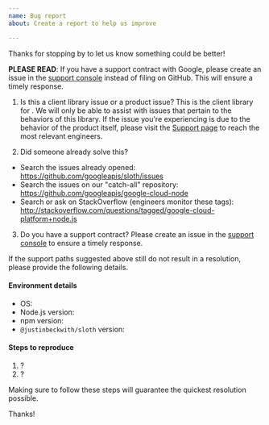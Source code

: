 ```yaml
---
name: Bug report
about: Create a report to help us improve

---
```


Thanks for stopping by to let us know something could be better!

**PLEASE READ**: If you have a support contract with Google, please create an issue in the [support console](https://cloud.google.com/support/) instead of filing on GitHub. This will ensure a timely response.

1) Is this a client library issue or a product issue?
This is the client library for . We will only be able to assist with issues that pertain to the behaviors of this library. If the issue you're experiencing is due to the behavior of the product itself, please visit the [ Support page]() to reach the most relevant engineers.

2) Did someone already solve this?
  - Search the issues already opened: https://github.com/googleapis/sloth/issues
  - Search the issues on our "catch-all" repository: https://github.com/googleapis/google-cloud-node
  - Search or ask on StackOverflow (engineers monitor these tags): http://stackoverflow.com/questions/tagged/google-cloud-platform+node.js

3) Do you have a support contract?
Please create an issue in the [support console](https://cloud.google.com/support/) to ensure a timely response.

If the support paths suggested above still do not result in a resolution, please provide the following details.

#### Environment details

  - OS:
  - Node.js version:
  - npm version:
  - `@justinbeckwith/sloth` version:

#### Steps to reproduce

  1. ?
  2. ?

Making sure to follow these steps will guarantee the quickest resolution possible.

Thanks!
